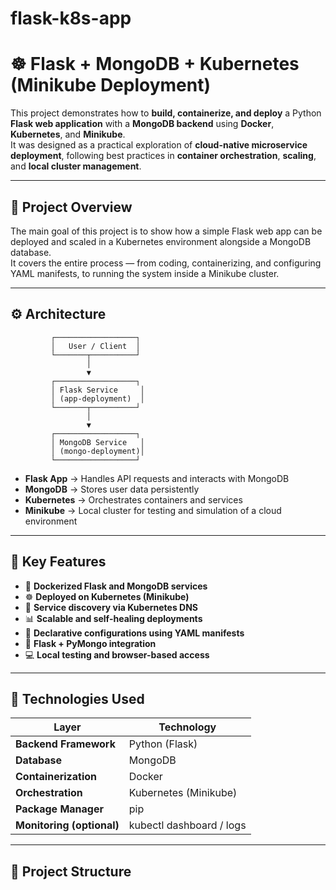 # flask-k8s-app
# ☸️ Flask + MongoDB + Kubernetes (Minikube Deployment)

This project demonstrates how to **build, containerize, and deploy** a Python **Flask web application** with a **MongoDB backend** using **Docker**, **Kubernetes**, and **Minikube**.  
It was designed as a practical exploration of **cloud-native microservice deployment**, following best practices in **container orchestration**, **scaling**, and **local cluster management**.

---

## 🧠 Project Overview

The main goal of this project is to show how a simple Flask web app can be deployed and scaled in a Kubernetes environment alongside a MongoDB database.  
It covers the entire process — from coding, containerizing, and configuring YAML manifests, to running the system inside a Minikube cluster.

---

## ⚙️ Architecture
             ┌──────────────────┐
             │   User / Client  │
             └───────┬──────────┘
                     │
                     ▼
             ┌──────────────────┐
             │ Flask Service     │
             │ (app-deployment)  │
             └───────┬──────────┘
                     │
                     ▼
             ┌──────────────────┐
             │ MongoDB Service   │
             │ (mongo-deployment)│
             └──────────────────┘


- **Flask App** → Handles API requests and interacts with MongoDB  
- **MongoDB** → Stores user data persistently  
- **Kubernetes** → Orchestrates containers and services  
- **Minikube** → Local cluster for testing and simulation of a cloud environment  

---

## 🧩 Key Features

- 🐳 **Dockerized Flask and MongoDB services**
- ☸️ **Deployed on Kubernetes (Minikube)**
- 🔁 **Service discovery via Kubernetes DNS**
- 📊 **Scalable and self-healing deployments**
- 🧾 **Declarative configurations using YAML manifests**
- 🧠 **Flask + PyMongo integration**
- 💻 **Local testing and browser-based access**

---

## 🧰 Technologies Used

| Layer | Technology |
|--------|-------------|
| **Backend Framework** | Python (Flask) |
| **Database** | MongoDB |
| **Containerization** | Docker |
| **Orchestration** | Kubernetes (Minikube) |
| **Package Manager** | pip |
| **Monitoring (optional)** | kubectl dashboard / logs |

---

## 🧱 Project Structure


